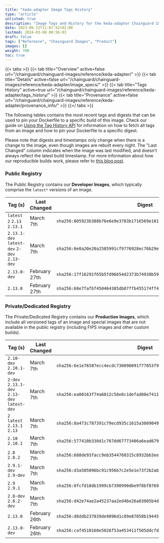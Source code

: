 ```yaml
---
title: "keda-adapter Image Tags History"
type: "article"
unlisted: true
description: "Image Tags and History for the keda-adapter Chainguard Image"
date: 2023-06-22T11:07:52+02:00
lastmod: 2024-03-08 00:56:03
draft: false
tags: ["Reference", "Chainguard Images", "Product"]
images: []
weight: 700
toc: true
---
```


{{< tabs >}}
{{< tab title="Overview" active=false url="/chainguard/chainguard-images/reference/keda-adapter/" >}}
{{< tab title="Details" active=false url="/chainguard/chainguard-images/reference/keda-adapter/image_specs/" >}}
{{< tab title="Tags History" active=true url="/chainguard/chainguard-images/reference/keda-adapter/tags_history/" >}}
{{< tab title="Provenance" active=false url="/chainguard/chainguard-images/reference/keda-adapter/provenance_info/" >}}
{{</ tabs >}}

The following tables contains the most recent tags and digests that can be used to pin your Dockerfile to a specific build of this image. Check our guide on [Using the Tag History API](/chainguard/chainguard-images/using-the-tag-history-api/) for information on how to fetch all tags from an image and how to pin your Dockerfile to a specific digest.

Please note that digests and timestamps only change when there is a change to the image, even though images are rebuilt every night. The "Last Changed" column indicates when the image was last modified, and doesn't always reflect the latest build timestamp. For more information about how our reproducible builds work, please refer to [this blog post](https://www.chainguard.dev/unchained/reproducing-chainguards-reproducible-image-builds).

### Public Registry
The Public Registry contains our **Developer Images**, which typically comprise the `latest*` versions of an image.

| Tag (s)                                       | Last Changed  | Digest                                                                    |
|-----------------------------------------------|---------------|---------------------------------------------------------------------------|
|  `latest` `2` `2.13` `2.13.1`                 | March 7th     | `sha256:805923b388b76e6e9e3783b1716569e10113360627ce3fc11db2f2a5ac145e61` |
|  `2.13.1-dev` `latest-dev` `2-dev` `2.13-dev` | March 7th     | `sha256:0e0a20e20a2585991cf9776928ec76b29e415b6cc4f63c79690b6ec9ae616e4b` |
|  `2.13.0-dev`                                 | February 27th | `sha256:17f16291f65b5fd96654d2373b74938b59b4544166059a2934c8ade7e0b275fa` |
|  `2.13.0`                                     | February 27th | `sha256:68e7fafbf450464385db07ffb455174ff4609a3e1c3e4faf5ff7db4ba80ae56c` |


### Private/Dedicated Registry
The Private/Dedicated Registry contains our **Production Images**, which include all versioned tags of an image and special images that are not available in the public registry (including FIPS images and other custom builds).

| Tag (s)                                       | Last Changed  | Digest                                                                    |
|-----------------------------------------------|---------------|---------------------------------------------------------------------------|
|  `2.10-dev` `2.10.1-dev`                      | March 7th     | `sha256:6e1e76587ecc4ecdc730096091f77053f9ae93fba4814f58174a5bb21e9d3ebf` |
|  `2-dev` `2.13.1-dev` `2.13-dev` `latest-dev` | March 7th     | `sha256:ea00163f74a6012c58e8c1defad08e7411c3f81fd0d269d4bcec30fd260f459a` |
|  `2` `latest` `2.13.1` `2.13`                 | March 7th     | `sha256:8a473c787391c79ecd935c1615a38090498de5fc6bf61b2ff439c95cd2cb0dc8` |
|  `2.10` `2.10.1`                              | March 7th     | `sha256:577410b330d1c767dd67773406a6ead679c1c942a5f98bb044583ca0212ff6c9` |
|  `2.8` `2.8.2`                                | March 7th     | `sha256:688de93facc9eb3544760315c8932bb3eeedaacfb8c5f738c9bc36737cae56e6` |
|  `2.9.1-dev` `2.9-dev`                        | March 7th     | `sha256:d3a505096bc91c956b7c2e5e1e73f2b2abb53974f7face0756267a1f769724e3` |
|  `2.9` `2.9.1`                                | March 7th     | `sha256:0fcfd18db1999cb7390990dbe9f8bf87697325562d11db26091d8b076dad5cb4` |
|  `2.8-dev` `2.8.2-dev`                        | March 7th     | `sha256:d42e74ae2a45237aa2ed4be26a03005b4d3a2fefb9b701b8b21a5b128a379c88` |
|  `2.13.0`                                     | February 26th | `sha256:d8ddb237839de9096d1c89e87058b1944583d70b40ecb68bb036d2d26869ca7e` |
|  `2.13.0-dev`                                 | February 26th | `sha256:caf4510160e5026f53a453411f505ddcfd26fa75df8acfc2822f2134b2d7b14f` |

